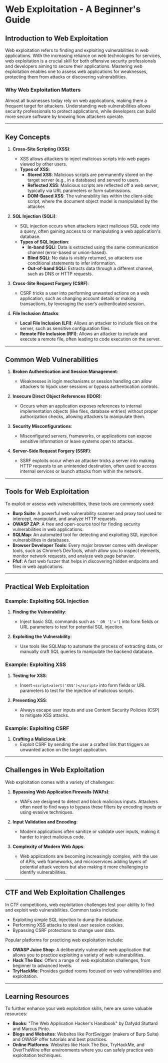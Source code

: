 
# Web Exploitation - A Beginner's Guide

## Introduction to Web Exploitation

Web exploitation refers to finding and exploiting vulnerabilities in web applications. With the increasing reliance on web technologies for services, web exploitation is a crucial skill for both offensive security professionals and developers aiming to secure their applications. Mastering web exploitation enables one to assess web applications for weaknesses, protecting them from attacks or discovering vulnerabilities.

### Why Web Exploitation Matters
Almost all businesses today rely on web applications, making them a frequent target for attackers. Understanding web vulnerabilities allows security professionals to protect applications, while developers can build more secure software by knowing how attackers operate.

---

## Key Concepts

1. **Cross-Site Scripting (XSS)**:
   - XSS allows attackers to inject malicious scripts into web pages viewed by other users.
   - **Types of XSS**:
     - **Stored XSS**: Malicious scripts are permanently stored on the target server (e.g., in a database) and served to users.
     - **Reflected XSS**: Malicious scripts are reflected off a web server, typically via URL parameters or form submissions.
     - **DOM-Based XSS**: The vulnerability lies within the client-side script, where the document object model is manipulated by the attacker.

2. **SQL Injection (SQLi)**:
   - SQL injection occurs when attackers inject malicious SQL code into a query, often gaining access to or manipulating a web application's database.
   - **Types of SQL Injection**:
     - **In-band SQLi**: Data is extracted using the same communication channel (error-based or union-based).
     - **Blind SQLi**: No data is visibly returned, so attackers use conditional statements to infer information.
     - **Out-of-band SQLi**: Extracts data through a different channel, such as DNS or HTTP requests.

3. **Cross-Site Request Forgery (CSRF)**:
   - CSRF tricks a user into performing unwanted actions on a web application, such as changing account details or making transactions, by leveraging the user’s authenticated session.

4. **File Inclusion Attacks**:
   - **Local File Inclusion (LFI)**: Allows an attacker to include files on the server, such as sensitive configuration files.
   - **Remote File Inclusion (RFI)**: Allows an attacker to include and execute a remote file, often leading to code execution on the server.

---

## Common Web Vulnerabilities

1. **Broken Authentication and Session Management**:
   - Weaknesses in login mechanisms or session handling can allow attackers to hijack user sessions or bypass authentication controls.
   
2. **Insecure Direct Object References (IDOR)**:
   - Occurs when an application exposes references to internal implementation objects (like files, database entries) without proper authorization checks, allowing attackers to manipulate them.

3. **Security Misconfigurations**:
   - Misconfigured servers, frameworks, or applications can expose sensitive information or leave systems open to attacks.

4. **Server-Side Request Forgery (SSRF)**:
   - SSRF exploits occur when an attacker tricks a server into making HTTP requests to an unintended destination, often used to access internal services or launch attacks from within the network.

---

## Tools for Web Exploitation

To exploit or assess web vulnerabilities, these tools are commonly used:

- **Burp Suite**: A powerful web vulnerability scanner and proxy tool used to intercept, manipulate, and analyze HTTP requests.
- **OWASP ZAP**: A free and open-source tool for finding security vulnerabilities in web applications.
- **SQLMap**: An automated tool for detecting and exploiting SQL injection vulnerabilities in databases.
- **Browser Developer Tools**: Every major browser comes with developer tools, such as Chrome’s DevTools, which allow you to inspect elements, monitor network requests, and analyze web page behavior.
- **Ffuf**: A fast web fuzzer that helps in discovering hidden endpoints and files in web applications.

---

## Practical Web Exploitation

### Example: Exploiting SQL Injection
1. **Finding the Vulnerability**:
   - Inject basic SQL commands such as `' OR '1'='1` into form fields or URL parameters to test for potential SQL injection.
   
2. **Exploiting the Vulnerability**:
   - Use tools like SQLMap to automate the process of extracting data, or manually craft SQL queries to manipulate the backend database.

### Example: Exploiting XSS
1. **Testing for XSS**:
   - Insert `<script>alert('XSS')</script>` into form fields or URL parameters to test for the injection of malicious scripts.
   
2. **Preventing XSS**:
   - Always escape user inputs and use Content Security Policies (CSP) to mitigate XSS attacks.

### Example: Exploiting CSRF
1. **Crafting a Malicious Link**:
   - Exploit CSRF by sending the user a crafted link that triggers an unwanted action on the target application.

---

## Challenges in Web Exploitation

Web exploitation comes with a variety of challenges:

1. **Bypassing Web Application Firewalls (WAFs)**:
   - WAFs are designed to detect and block malicious inputs. Attackers often need to find ways to bypass these filters by encoding inputs or using evasive techniques.
   
2. **Input Validation and Encoding**:
   - Modern applications often sanitize or validate user inputs, making it harder to inject malicious code.

3. **Complexity of Modern Web Apps**:
   - Web applications are becoming increasingly complex, with the use of APIs, web frameworks, and microservices adding layers of potential attack vectors but also making it more challenging to identify vulnerabilities.

---

## CTF and Web Exploitation Challenges

In CTF competitions, web exploitation challenges test your ability to find and exploit web vulnerabilities. Common tasks include:

- Exploiting simple SQL injection to dump the database.
- Performing XSS attacks to steal user session cookies.
- Bypassing CSRF protections to change user data.

Popular platforms for practicing web exploitation include:

- **OWASP Juice Shop**: A deliberately vulnerable web application that allows you to practice exploiting a variety of web vulnerabilities.
- **Hack The Box**: Offers a range of web exploitation challenges, from beginner to advanced levels.
- **TryHackMe**: Provides guided rooms focused on web vulnerabilities and exploitation.

---

## Learning Resources

To further enhance your web exploitation skills, here are some valuable resources:

- **Books**: "The Web Application Hacker's Handbook" by Dafydd Stuttard and Marcus Pinto.
- **Blogs and Websites**: Websites like PortSwigger (makers of Burp Suite) and OWASP offer tutorials and best practices.
- **Online Platforms**: Websites like Hack The Box, TryHackMe, and OverTheWire offer environments where you can safely practice web exploitation techniques.

